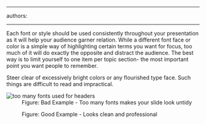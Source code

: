 

---
authors:

---




<span class='intro'> 
  <p>Each font or style should be used consistently throughout your presentation as it will help your audience garner relation.&#160;While a&#160;different font face or color is a simple way of highlighting certain terms you want for focus, too much of it will do exactly the opposite and distract the audience. The best way is to limit yourself to one item per topic section- the most important point you want people to remember.</p>
<p>Steer clear of excessively bright colors or any flourished type face. Such things are difficult to read and impractical.</p>
 </span>


  <dl>
    <dt><img class="ms-rteCustom-ImageArea" alt="too many fonts used for headers" src="/Communication/RulesToBetterPowerpointPresentations/PublishingImages/BadLimitFont.jpg" /> </dt>
    <dd class="ms-rteCustom-FigureBad">Figure&#58; Bad Example - Too many fonts makes your slide look untidy</dd>
</dl>
<dl>
    <dt><img alt="" class="ms-rteCustom-ImageArea" src="/Communication/RulesToBetterPowerpointPresentations/PublishingImages/GoodLimitFont.jpg" /> </dt>
    <dd class="ms-rteCustom-FigureGood">Figure&#58; Good Example -&#160;Looks clean and&#160;professional </dd>
</dl>



